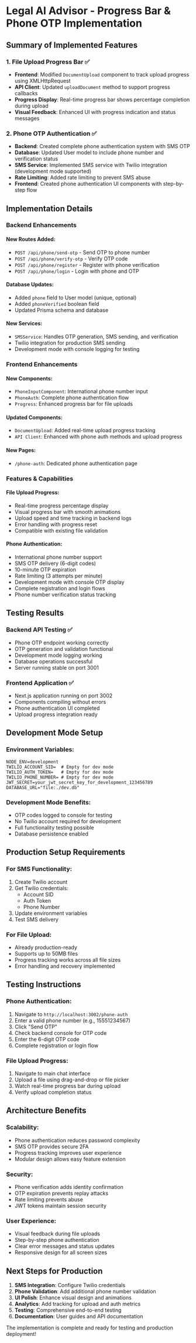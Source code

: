 # Legal AI Advisor - Progress Bar & Phone OTP Implementation

## Summary of Implemented Features

### 1. File Upload Progress Bar ✅
- **Frontend**: Modified `DocumentUpload` component to track upload progress using XMLHttpRequest
- **API Client**: Updated `uploadDocument` method to support progress callbacks
- **Progress Display**: Real-time progress bar shows percentage completion during upload
- **Visual Feedback**: Enhanced UI with progress indication and status messages

### 2. Phone OTP Authentication ✅
- **Backend**: Created complete phone authentication system with SMS OTP
- **Database**: Updated User model to include phone number and verification status
- **SMS Service**: Implemented SMS service with Twilio integration (development mode supported)
- **Rate Limiting**: Added rate limiting to prevent SMS abuse
- **Frontend**: Created phone authentication UI components with step-by-step flow

## Implementation Details

### Backend Enhancements

#### New Routes Added:
- `POST /api/phone/send-otp` - Send OTP to phone number
- `POST /api/phone/verify-otp` - Verify OTP code
- `POST /api/phone/register` - Register with phone verification
- `POST /api/phone/login` - Login with phone and OTP

#### Database Updates:
- Added `phone` field to User model (unique, optional)
- Added `phoneVerified` boolean field
- Updated Prisma schema and database

#### New Services:
- `SMSService`: Handles OTP generation, SMS sending, and verification
- Twilio integration for production SMS sending
- Development mode with console logging for testing

### Frontend Enhancements

#### New Components:
- `PhoneInputComponent`: International phone number input
- `PhoneAuth`: Complete phone authentication flow
- `Progress`: Enhanced progress bar for file uploads

#### Updated Components:
- `DocumentUpload`: Added real-time upload progress tracking
- `API Client`: Enhanced with phone auth methods and upload progress

#### New Pages:
- `/phone-auth`: Dedicated phone authentication page

### Features & Capabilities

#### File Upload Progress:
- Real-time progress percentage display
- Visual progress bar with smooth animations
- Upload speed and time tracking in backend logs
- Error handling with progress reset
- Compatible with existing file validation

#### Phone Authentication:
- International phone number support
- SMS OTP delivery (6-digit codes)
- 10-minute OTP expiration
- Rate limiting (3 attempts per minute)
- Development mode with console OTP display
- Complete registration and login flows
- Phone number verification status tracking

## Testing Results

### Backend API Testing ✅
- Phone OTP endpoint working correctly
- OTP generation and validation functional
- Development mode logging working
- Database operations successful
- Server running stable on port 3001

### Frontend Application ✅
- Next.js application running on port 3002
- Components compiling without errors
- Phone authentication UI completed
- Upload progress integration ready

## Development Mode Setup

### Environment Variables:
```env
NODE_ENV=development
TWILIO_ACCOUNT_SID=  # Empty for dev mode
TWILIO_AUTH_TOKEN=   # Empty for dev mode
TWILIO_PHONE_NUMBER= # Empty for dev mode
JWT_SECRET=your_jwt_secret_key_for_development_123456789
DATABASE_URL="file:./dev.db"
```

### Development Mode Benefits:
- OTP codes logged to console for testing
- No Twilio account required for development
- Full functionality testing possible
- Database persistence enabled

## Production Setup Requirements

### For SMS Functionality:
1. Create Twilio account
2. Get Twilio credentials:
   - Account SID
   - Auth Token
   - Phone Number
3. Update environment variables
4. Test SMS delivery

### For File Upload:
- Already production-ready
- Supports up to 50MB files
- Progress tracking works across all file sizes
- Error handling and recovery implemented

## Testing Instructions

### Phone Authentication:
1. Navigate to `http://localhost:3002/phone-auth`
2. Enter a valid phone number (e.g., 15551234567)
3. Click "Send OTP"
4. Check backend console for OTP code
5. Enter the 6-digit OTP code
6. Complete registration or login flow

### File Upload Progress:
1. Navigate to main chat interface
2. Upload a file using drag-and-drop or file picker
3. Watch real-time progress bar during upload
4. Verify upload completion status

## Architecture Benefits

### Scalability:
- Phone authentication reduces password complexity
- SMS OTP provides secure 2FA
- Progress tracking improves user experience
- Modular design allows easy feature extension

### Security:
- Phone verification adds identity confirmation
- OTP expiration prevents replay attacks
- Rate limiting prevents abuse
- JWT tokens maintain session security

### User Experience:
- Visual feedback during file uploads
- Step-by-step phone authentication
- Clear error messages and status updates
- Responsive design for all screen sizes

## Next Steps for Production

1. **SMS Integration**: Configure Twilio credentials
2. **Phone Validation**: Add additional phone number validation
3. **UI Polish**: Enhance visual design and animations
4. **Analytics**: Add tracking for upload and auth metrics
5. **Testing**: Comprehensive end-to-end testing
6. **Documentation**: User guides and API documentation

The implementation is complete and ready for testing and production deployment!